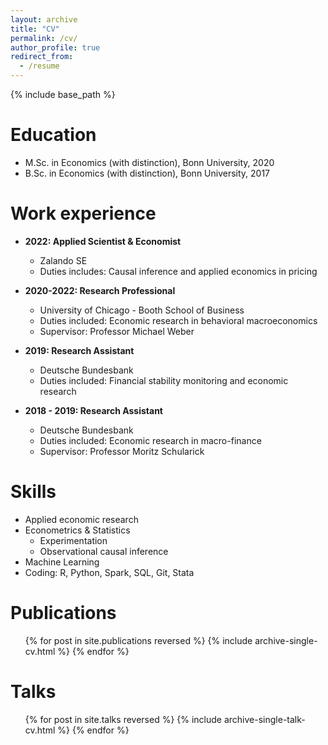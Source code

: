 ```yaml
---
layout: archive
title: "CV"
permalink: /cv/
author_profile: true
redirect_from:
  - /resume
---
```


{% include base_path %}

Education
======
* M.Sc. in Economics (with distinction), Bonn University, 2020
* B.Sc. in Economics (with distinction), Bonn University, 2017

Work experience
======
* **2022: Applied Scientist & Economist**
  * Zalando SE
  * Duties includes: Causal inference and applied economics in pricing 

* **2020-2022: Research Professional**
  * University of Chicago - Booth School of Business
  * Duties included: Economic research in behavioral macroeconomics 
  * Supervisor: Professor Michael Weber

* **2019: Research Assistant**
  * Deutsche Bundesbank
  * Duties included: Financial stability monitoring and economic research

* **2018 - 2019: Research Assistant**
  * Deutsche Bundesbank
  * Duties included: Economic research in macro-finance
  * Supervisor: Professor Moritz Schularick

Skills
======
* Applied economic research
* Econometrics & Statistics 
  * Experimentation
  * Observational causal inference
* Machine Learning
* Coding: R, Python, Spark, SQL, Git, Stata

Publications
======
  <ul>{% for post in site.publications reversed %}
    {% include archive-single-cv.html %}
  {% endfor %}</ul>
  
Talks
======
  <ul>{% for post in site.talks reversed %}
    {% include archive-single-talk-cv.html  %}
  {% endfor %}</ul>
